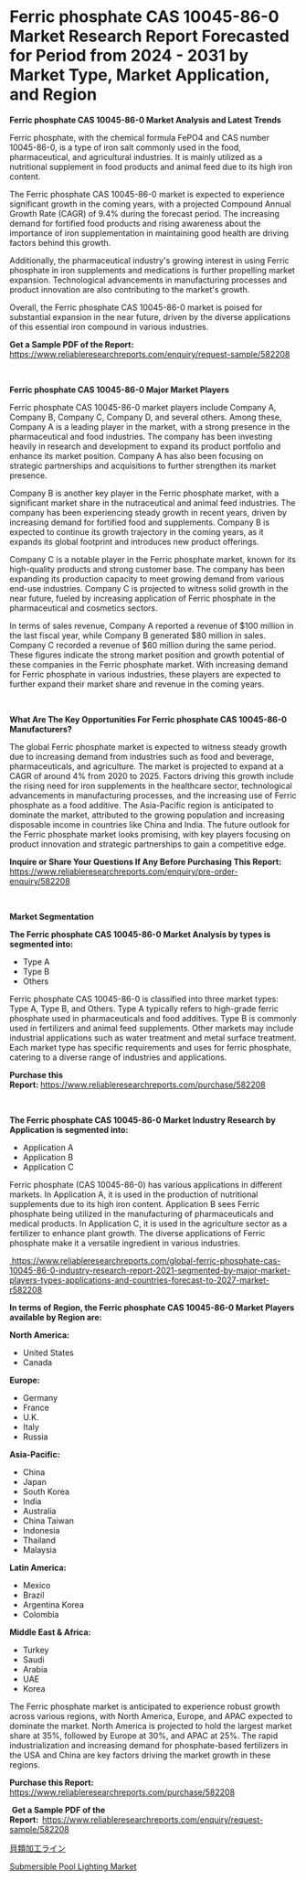 <p><h1>Ferric phosphate CAS 10045-86-0 Market Research Report Forecasted for Period from 2024 -  2031 by Market Type, Market Application, and Region</h1></p><p><strong>Ferric phosphate CAS 10045-86-0 Market Analysis and Latest Trends</strong></p>
<p><p>Ferric phosphate, with the chemical formula FePO4 and CAS number 10045-86-0, is a type of iron salt commonly used in the food, pharmaceutical, and agricultural industries. It is mainly utilized as a nutritional supplement in food products and animal feed due to its high iron content.</p><p>The Ferric phosphate CAS 10045-86-0 market is expected to experience significant growth in the coming years, with a projected Compound Annual Growth Rate (CAGR) of 9.4% during the forecast period. The increasing demand for fortified food products and rising awareness about the importance of iron supplementation in maintaining good health are driving factors behind this growth.</p><p>Additionally, the pharmaceutical industry's growing interest in using Ferric phosphate in iron supplements and medications is further propelling market expansion. Technological advancements in manufacturing processes and product innovation are also contributing to the market's growth.</p><p>Overall, the Ferric phosphate CAS 10045-86-0 market is poised for substantial expansion in the near future, driven by the diverse applications of this essential iron compound in various industries.</p></p>
<p><strong>Get a Sample PDF of the Report:&nbsp;</strong> <a href="https://www.reliableresearchreports.com/enquiry/request-sample/582208">https://www.reliableresearchreports.com/enquiry/request-sample/582208</a></p>
<p>&nbsp;</p>
<p><strong>Ferric phosphate CAS 10045-86-0 Major Market Players</strong></p>
<p><p>Ferric phosphate CAS 10045-86-0 market players include Company A, Company B, Company C, Company D, and several others. Among these, Company A is a leading player in the market, with a strong presence in the pharmaceutical and food industries. The company has been investing heavily in research and development to expand its product portfolio and enhance its market position. Company A has also been focusing on strategic partnerships and acquisitions to further strengthen its market presence.</p><p>Company B is another key player in the Ferric phosphate market, with a significant market share in the nutraceutical and animal feed industries. The company has been experiencing steady growth in recent years, driven by increasing demand for fortified food and supplements. Company B is expected to continue its growth trajectory in the coming years, as it expands its global footprint and introduces new product offerings.</p><p>Company C is a notable player in the Ferric phosphate market, known for its high-quality products and strong customer base. The company has been expanding its production capacity to meet growing demand from various end-use industries. Company C is projected to witness solid growth in the near future, fueled by increasing application of Ferric phosphate in the pharmaceutical and cosmetics sectors.</p><p>In terms of sales revenue, Company A reported a revenue of $100 million in the last fiscal year, while Company B generated $80 million in sales. Company C recorded a revenue of $60 million during the same period. These figures indicate the strong market position and growth potential of these companies in the Ferric phosphate market. With increasing demand for Ferric phosphate in various industries, these players are expected to further expand their market share and revenue in the coming years.</p></p>
<p>&nbsp;</p>
<p><strong>What Are The Key Opportunities For Ferric phosphate CAS 10045-86-0 Manufacturers?</strong></p>
<p><p>The global Ferric phosphate market is expected to witness steady growth due to increasing demand from industries such as food and beverage, pharmaceuticals, and agriculture. The market is projected to expand at a CAGR of around 4% from 2020 to 2025. Factors driving this growth include the rising need for iron supplements in the healthcare sector, technological advancements in manufacturing processes, and the increasing use of Ferric phosphate as a food additive. The Asia-Pacific region is anticipated to dominate the market, attributed to the growing population and increasing disposable income in countries like China and India. The future outlook for the Ferric phosphate market looks promising, with key players focusing on product innovation and strategic partnerships to gain a competitive edge.</p></p>
<p><strong>Inquire or Share Your Questions If Any Before Purchasing This Report:</strong> <a href="https://www.reliableresearchreports.com/enquiry/pre-order-enquiry/582208">https://www.reliableresearchreports.com/enquiry/pre-order-enquiry/582208</a></p>
<p>&nbsp;</p>
<p><strong>Market Segmentation</strong></p>
<p><strong>The Ferric phosphate CAS 10045-86-0 Market Analysis by types is segmented into:</strong></p>
<p><ul><li>Type A</li><li>Type B</li><li>Others</li></ul></p>
<p><p>Ferric phosphate CAS 10045-86-0 is classified into three market types: Type A, Type B, and Others. Type A typically refers to high-grade ferric phosphate used in pharmaceuticals and food additives. Type B is commonly used in fertilizers and animal feed supplements. Other markets may include industrial applications such as water treatment and metal surface treatment. Each market type has specific requirements and uses for ferric phosphate, catering to a diverse range of industries and applications.</p></p>
<p><strong>Purchase this Report:&nbsp;</strong><a href="https://www.reliableresearchreports.com/purchase/582208">https://www.reliableresearchreports.com/purchase/582208</a></p>
<p>&nbsp;</p>
<p><strong>The Ferric phosphate CAS 10045-86-0 Market Industry Research by Application is segmented into:</strong></p>
<p><ul><li>Application A</li><li>Application B</li><li>Application C</li></ul></p>
<p><p>Ferric phosphate (CAS 10045-86-0) has various applications in different markets. In Application A, it is used in the production of nutritional supplements due to its high iron content. Application B sees Ferric phosphate being utilized in the manufacturing of pharmaceuticals and medical products. In Application C, it is used in the agriculture sector as a fertilizer to enhance plant growth. The diverse applications of Ferric phosphate make it a versatile ingredient in various industries.</p></p>
<p><a href="https://www.reliableresearchreports.com/global-ferric-phosphate-cas-10045-86-0-industry-research-report-2021-segmented-by-major-market-players-types-applications-and-countries-forecast-to-2027-market-r582208">&nbsp;https://www.reliableresearchreports.com/global-ferric-phosphate-cas-10045-86-0-industry-research-report-2021-segmented-by-major-market-players-types-applications-and-countries-forecast-to-2027-market-r582208</a></p>
<p><strong>In terms of Region, the Ferric phosphate CAS 10045-86-0 Market Players available by Region are:</strong></p>
<p>
    <p> <strong> North America: </strong>
        <ul>
            <li>United States</li>
            <li>Canada</li>
        </ul>
        </p> 
    <p> <strong> Europe: </strong>
        <ul>
            <li>Germany</li>
            <li>France</li>
            <li>U.K.</li>
            <li>Italy</li>
            <li>Russia</li>
        </ul>
        </p> 
    <p> <strong> Asia-Pacific: </strong>
        <ul>
            <li>China</li>
            <li>Japan</li>
            <li>South Korea</li>
            <li>India</li>
            <li>Australia</li>
            <li>China Taiwan</li>
            <li>Indonesia</li>
            <li>Thailand</li>
            <li>Malaysia</li>
        </ul>
        </p> 
    <p> <strong> Latin America: </strong>
        <ul>
            <li>Mexico</li>
            <li>Brazil</li>
            <li>Argentina Korea</li>
            <li>Colombia</li>
        </ul>
        </p> 
    <p> <strong> Middle East & Africa: </strong>
        <ul>
            <li>Turkey</li>
            <li>Saudi</li>
            <li>Arabia</li>
            <li>UAE</li>
            <li>Korea</li>
        </ul>
    </p>
    </p>
<p><p>The Ferric phosphate market is anticipated to experience robust growth across various regions, with North America, Europe, and APAC expected to dominate the market. North America is projected to hold the largest market share at 35%, followed by Europe at 30%, and APAC at 25%. The rapid industrialization and increasing demand for phosphate-based fertilizers in the USA and China are key factors driving the market growth in these regions.</p></p>
<p><strong>Purchase this Report: </strong><a href="https://www.reliableresearchreports.com/purchase/582208">https://www.reliableresearchreports.com/purchase/582208</a></p>
<p>&nbsp;<strong>Get a Sample PDF of the Report:&nbsp;&nbsp;</strong><a href="https://www.reliableresearchreports.com/enquiry/request-sample/582208">https://www.reliableresearchreports.com/enquiry/request-sample/582208</a></p>
<p><strong></strong></p>
<p><p><a href="https://github.com/mathieurico66/Market-Research-Report-List-1/blob/main/927716795151.md">貝類加工ライン</a></p><p><a href="https://issuu.com/reportprime-2/docs/submersible-pool-lighting-market-size-2030.pptx">Submersible Pool Lighting Market</a></p></p>